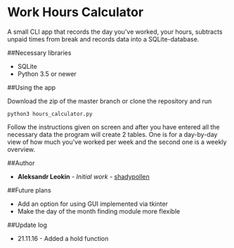 # Work Hours Calculator

A small CLI app that records the day you've worked, your hours, subtracts unpaid times from break and records data into a SQLite-database.

##Necessary libraries
* SQLite
* Python 3.5 or newer

##Using the app

Download the zip of the master branch or clone the repository and run
```
python3 hours_calculator.py
```

Follow the instructions given on screen and after you have entered all the necessary data the program will create 2 tables. One is for a day-by-day view of how much you've worked per week and the second one is a weekly overview.

##Author

* **Aleksandr Leokin** - *Initial work* - [shadypollen](https://github.com/shadypollen)

##Future plans

* Add an option for using GUI implemented via tkinter
* Make the day of the month finding module more flexible

##Update log

* 21.11.16 - Added a hold function
